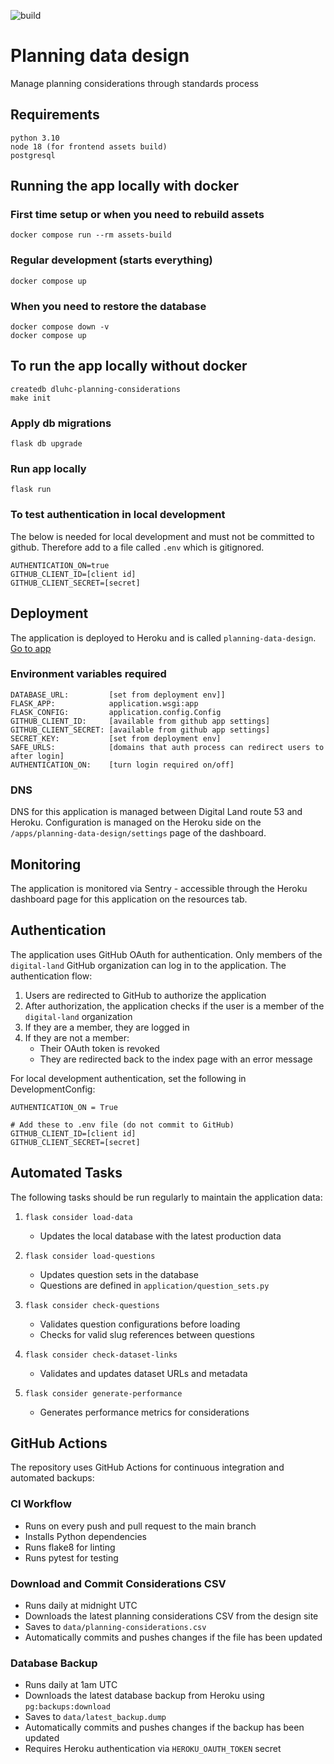 ![build](https://github.com/digital-land/planning-data-design/actions/workflows/run-tests.yml/badge.svg)

# Planning data design
Manage planning considerations through standards process


## Requirements

    python 3.10
    node 18 (for frontend assets build)
    postgresql


## Running the app locally with docker

### First time setup or when you need to rebuild assets

    docker compose run --rm assets-build

### Regular development (starts everything)

    docker compose up

### When you need to restore the database

    docker compose down -v
    docker compose up


## To run the app locally without docker

    createdb dluhc-planning-considerations
    make init

### Apply db migrations
    flask db upgrade


### Run app locally

    flask run


### To test authentication in local development

The below is needed for local development and must not be committed to github. Therefore
add to a file called ```.env``` which is gitignored.

    AUTHENTICATION_ON=true
    GITHUB_CLIENT_ID=[client id]
    GITHUB_CLIENT_SECRET=[secret]

## Deployment

The application is deployed to Heroku and is called `planning-data-design`. [Go to app](https://design.planning.data.gov.uk/)


### Environment variables required
```
DATABASE_URL:         [set from deployment env]]
FLASK_APP:            application.wsgi:app
FLASK_CONFIG:         application.config.Config
GITHUB_CLIENT_ID:     [available from github app settings]
GITHUB_CLIENT_SECRET: [available from github app settings]
SECRET_KEY:           [set from deployment env]
SAFE_URLS:            [domains that auth process can redirect users to after login]
AUTHENTICATION_ON:    [turn login required on/off]
```

### DNS

DNS for this application is managed between Digital Land route 53 and Heroku. Configuration is managed on the Heroku side on the `/apps/planning-data-design/settings` page of the dashboard.

## Monitoring

The application is monitored via Sentry - accessible through the Heroku dashboard page for this application on the resources tab.

## Authentication

The application uses GitHub OAuth for authentication. Only members of the `digital-land` GitHub organization can log in to the application. The authentication flow:

1. Users are redirected to GitHub to authorize the application
2. After authorization, the application checks if the user is a member of the `digital-land` organization
3. If they are a member, they are logged in
4. If they are not a member:
   * Their OAuth token is revoked
   * They are redirected back to the index page with an error message

For local development authentication, set the following in DevelopmentConfig:

```env
AUTHENTICATION_ON = True

# Add these to .env file (do not commit to GitHub)
GITHUB_CLIENT_ID=[client id]
GITHUB_CLIENT_SECRET=[secret]
```

## Automated Tasks

The following tasks should be run regularly to maintain the application data:

1. `flask consider load-data`
   * Updates the local database with the latest production data

2. `flask consider load-questions`
   * Updates question sets in the database
   * Questions are defined in `application/question_sets.py`

3. `flask consider check-questions`
   * Validates question configurations before loading
   * Checks for valid slug references between questions

4. `flask consider check-dataset-links`
   * Validates and updates dataset URLs and metadata

5. `flask consider generate-performance`
   * Generates performance metrics for considerations

## GitHub Actions

The repository uses GitHub Actions for continuous integration and automated backups:

### CI Workflow
* Runs on every push and pull request to the main branch
* Installs Python dependencies
* Runs flake8 for linting
* Runs pytest for testing

### Download and Commit Considerations CSV
* Runs daily at midnight UTC
* Downloads the latest planning considerations CSV from the design site
* Saves to `data/planning-considerations.csv`
* Automatically commits and pushes changes if the file has been updated

### Database Backup
* Runs daily at 1am UTC
* Downloads the latest database backup from Heroku using `pg:backups:download`
* Saves to `data/latest_backup.dump`
* Automatically commits and pushes changes if the backup has been updated
* Requires Heroku authentication via `HEROKU_OAUTH_TOKEN` secret
